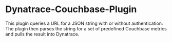 # Dynatrace-Couchbase-Plugin
This plugin queries a URL for a JSON string with or without authentication.  The plugin then parses the string for a set of predefined Couchbase metrics and pulls the result into Dynatrace.
